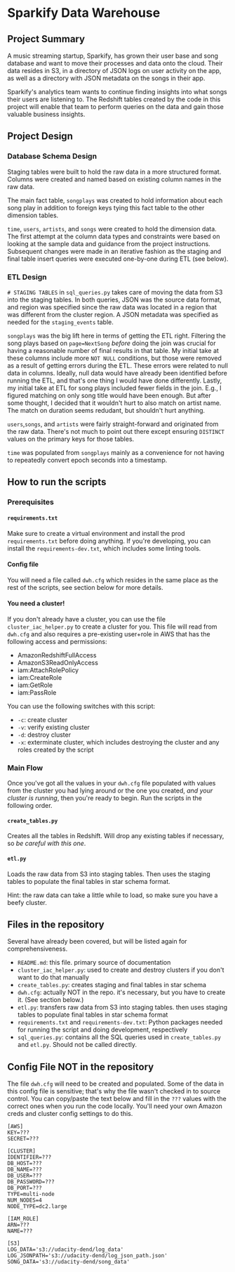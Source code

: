 # Sparkify Data Warehouse

## Project Summary

A music streaming startup, Sparkify, has grown their user base and song database and want to move their processes and data onto the cloud. Their data resides in S3, in a directory of JSON logs on user activity on the app, as well as a directory with JSON metadata on the songs in their app.

Sparkify's analytics team wants to continue finding insights into what songs their users are listening to. The Redshift tables created by the code in this project will enable that team to perform queries on the data and gain those valuable business insights.

## Project Design

### Database Schema Design

Staging tables were built to hold the raw data in a more structured format. Columns were created and named based on existing column names in the raw data.

The main fact table, `songplays` was created to hold information about each song play in addition to foreign keys tying this fact table to the other dimension tables.

`time`, `users`, `artists`, and `songs` were created to hold the dimension data. The first attempt at the column data types and constraints were based on looking at the sample data and guidance from the project instructions. Subsequent changes were made in an iterative fashion as the staging and final table insert queries were executed one-by-one during ETL (see below).

### ETL Design

`# STAGING TABLES` in `sql_queries.py` takes care of moving the data from S3 into the staging tables. In both queries, JSON was the source data format, and region was specified since the raw data was located in a region that was different from the cluster region. A JSON metadata was specified as needed for the `staging_events` table.

`songplays` was the big lift here in terms of getting the ETL right. Filtering the song plays based on `page=NextSong` *before* doing the join was crucial for having a reasonable number of final results in that table. My initial take at these columns include more `NOT NULL` conditions, but those were removed as a result of getting errors during the ETL. These errors were related to null data in columns. Ideally, null data would have already been identified before running the ETL, and that's one thing I would have done differently. Lastly, my initial take at ETL for song plays included fewer fields in the join. E.g., I figured matching on only song title would have been enough. But after some thought, I decided that it wouldn't hurt to also match on artist name. The match on duration seems redudant, but shouldn't hurt anything.

`users`,`songs`, and `artists` were fairly straight-forward and originated from the raw data. There's not much to point out there except ensuring `DISTINCT` values on the primary keys for those tables.

`time` was populated from `songplays` mainly as a convenience for not having to repeatedly convert epoch seconds into a timestamp.

## How to run the scripts
### Prerequisites

#### `requirements.txt`

Make sure to create a virtual environment and install the prod `requirements.txt` before doing anything. If you're developing, you can install the `requirements-dev.txt`, which includes some linting tools.

#### Config file

You will need a file called `dwh.cfg` which resides in the same place as the rest of the scripts, see section below for more details.

#### You need a cluster!

If you don't already have a cluster, you can use the file `cluster_iac_helper.py` to create a cluster for you. This file will read from `dwh.cfg` and also requires a pre-existing user+role in AWS that has the following access and permissions:
- AmazonRedshiftFullAccess
- AmazonS3ReadOnlyAccess
- iam:AttachRolePolicy
- iam:CreateRole
- iam:GetRole
- iam:PassRole

You can use the following switches with this script:
- `-c`: create cluster
- `-v`: verify existing cluster
- `-d`: destroy cluster
- `-x`: exterminate cluster, which includes destroying the cluster and any roles created by the script

### Main Flow

Once you've got all the values in your `dwh.cfg` file populated with values from the cluster you had lying around or the one you created, *and your cluster is running*, then you're ready to begin. Run the scripts in the following order.

#### `create_tables.py`

Creates all the tables in Redshift. Will drop any existing tables if necessary, so *be careful with this one*.

#### `etl.py`

Loads the raw data from S3 into staging tables. Then uses the staging tables to populate the final tables in star schema format.

Hint: the raw data can take a little while to load, so make sure you have a beefy cluster.


## Files in the repository

Several have already been covered, but will be listed again for comprehensiveness.

- `README.md`: this file. primary source of documentation
- `cluster_iac_helper.py`: used to create and destroy clusters if you don't want to do that manually
- `create_tables.py`: creates staging and final tables in star schema
- `dwh.cfg`: actually NOT in the repo. it's necessary, but you have to create it. (See section below.)
- `etl.py`: transfers raw data from S3 into staging tables. then uses staging tables to populate final tables in star schema format
- `requirements.txt` and `requirements-dev.txt`: Python packages needed for running the script and doing development, respectively
- `sql_queries.py`: contains all the SQL queries used in `create_tables.py` and `etl.py`. Should not be called directly.

## Config File NOT in the repository

The file `dwh.cfg` will need to be created and populated. Some of the data in this config file is sensitive; that's why the file wasn't checked in to source control. You can copy/paste the text below and fill in the `???` values with the correct ones when you run the code locally. You'll need your own Amazon creds and cluster config settings to do this.

```
[AWS]
KEY=???
SECRET=???

[CLUSTER]
IDENTIFIER=???
DB_HOST=???
DB_NAME=???
DB_USER=???
DB_PASSWORD=???
DB_PORT=???
TYPE=multi-node
NUM_NODES=4
NODE_TYPE=dc2.large

[IAM_ROLE]
ARN=???
NAME=???

[S3]
LOG_DATA='s3://udacity-dend/log_data'
LOG_JSONPATH='s3://udacity-dend/log_json_path.json'
SONG_DATA='s3://udacity-dend/song_data'
```

